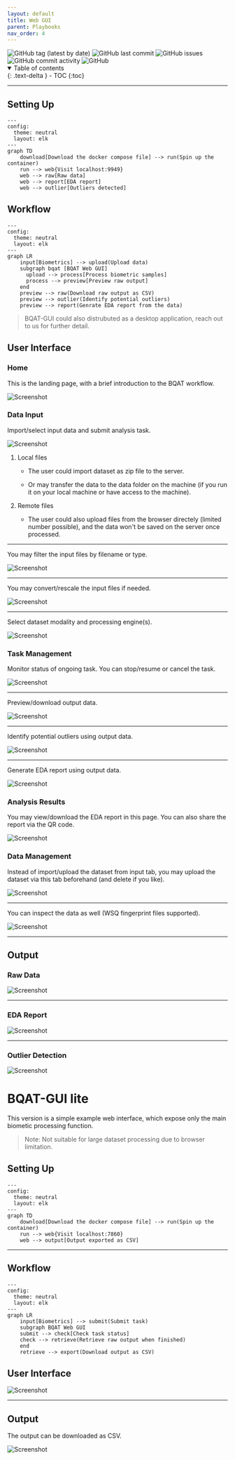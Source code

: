```yaml
---
layout: default
title: Web GUI
parent: Playbooks
nav_order: 4
---
```


<img alt="GitHub tag (latest by date)" src="https://img.shields.io/github/v/tag/biometix/bqat-gui">
<img alt="GitHub last commit" src="https://img.shields.io/github/last-commit/biometix/bqat-gui">
<img alt="GitHub issues" src="https://img.shields.io/github/issues-raw/biometix/bqat-gui">
<img alt="GitHub commit activity" src="https://img.shields.io/github/commit-activity/m/biometix/bqat-gui">
<img alt="GitHub" src="https://img.shields.io/github/license/biometix/bqat-gui">

<details open markdown="block">
  <summary>
    Table of contents
  </summary>
  {: .text-delta }
- TOC
{:toc}
</details>

---

## Setting Up

``` mermaid
---
config:
  theme: neutral
  layout: elk
---
graph TD
    download[Download the docker compose file] --> run(Spin up the container)
    run --> web{Visit localhost:9949}
    web --> raw[Raw data]
    web --> report[EDA report]
    web --> outlier[Outliers detected]

```

## Workflow

``` mermaid
---
config:
  theme: neutral
  layout: elk
---
graph LR
    input[Biometrics] --> upload(Upload data)
    subgraph bqat [BQAT Web GUI]
      upload --> process[Process biometric samples]
      process --> preview[Preview raw output]
    end
    preview --> raw(Download raw output as CSV)
    preview --> outlier(Identify potential outliers)
    preview --> report(Genrate EDA report from the data)

```

> BQAT-GUI could also distrubuted as a desktop application, reach out to us for further detail.

## User Interface

### Home

This is the landing page, with a brief introduction to the BQAT workflow.

![Screenshot](../assets/images/screenshot_web_intro.png)

### Data Input

Import/select input data and submit analysis task.

![Screenshot](../assets/images/screenshot_web_input_select.png)

1. Local files

   - The user could import dataset as zip file to the server.

   - Or may transfer the data to the data folder on the machine (if you run it on your local machine or have access to the machine).

2. Remote files

   - The user could also upload files from the browser directely (limited number possible), and the data won't be saved on the server once processed.

---

You may filter the input files by filename or type.

![Screenshot](../assets/images/screenshot_web_input_filter.png)

---

You may convert/rescale the input files if needed.

![Screenshot](../assets/images/screenshot_web_input_preprocessing.png)

---

Select dataset modality and processing engine(s).

![Screenshot](../assets/images/screenshot_web_input_engine.png)

### Task Management

Monitor status of ongoing task. You can stop/resume or cancel the task.

![Screenshot](../assets/images/screenshot_web_task.png)

---

Preview/download output data.

![Screenshot](../assets/images/screenshot_web_task_output.png)

---

Identify potential outliers using output data.

![Screenshot](../assets/images/screenshot_web_task_outlier.png)

---

Generate EDA report using output data.

![Screenshot](../assets/images/screenshot_web_task_report.png)

### Analysis Results

You may view/download the EDA report in this page. You can also share the report via the QR code.

![Screenshot](../assets/images/screenshot_web_results.png)

### Data Management

Instead of import/upload the dataset from input tab, you may upload the dataset via this tab beforehand (and delete if you like). 

![Screenshot](../assets/images/screenshot_web_files.png)

---

You can inspect the data as well (WSQ fingerprint files supported).

![Screenshot](../assets/images/screenshot_web_viewer.png)

---

## Output

### Raw Data

![Screenshot](../assets/images/screenshot_raw.png)

---

### EDA Report

![Screenshot](../assets/images/screenshot_report.png)

---

### Outlier Detection

![Screenshot](../assets/images/screenshot_outlier.png)


# BQAT-GUI lite

This version is a simple example web interface, which expose only the main biometic processing function.

> Note: Not suitable for large dataset processing due to browser limitation.

## Setting Up

``` mermaid
---
config:
  theme: neutral
  layout: elk
---
graph TD
    download[Download the docker compose file] --> run(Spin up the container)
    run --> web{Visit localhost:7860}
    web --> output[Output exported as CSV]

```

---

## Workflow

``` mermaid
---
config:
  theme: neutral
  layout: elk
---
graph LR
    input[Biometrics] --> submit(Submit task)
    subgraph BQAT Web GUI
    submit --> check[Check task status]
    check --> retrieve(Retrieve raw output when finished)
    end
    retrieve --> export(Download output as CSV)

```

## User Interface

![Screenshot](../assets/images/screenshot_web_lite.png)

---

## Output

The output can be downloaded as CSV.

![Screenshot](../assets/images/GUI-output.png)